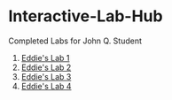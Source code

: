 # Interactive-Lab-Hub

Completed Labs for John Q. Student

1. [Eddie's Lab 1](//github.com/ThisGuyEddie/Interactive-Lab-Hub/tree/master/Lab1)
2. [Eddie's Lab 2](//github.com/ThisGuyEddie/Interactive-Lab-Hub/tree/master/Lab2)
3. [Eddie's Lab 3](//github.com/ThisGuyEddie/Interactive-Lab-Hub/tree/master/Lab3)
4. [Eddie's Lab 4](//github.com/ThisGuyEddie/Interactive-Lab-Hub/tree/master/Lab4)

